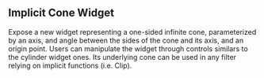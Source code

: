 ## Implicit Cone Widget
Expose a new widget representing a one-sided infinite cone, parameterized by an axis, and angle between the sides of the cone and its axis, and an origin point. Users can manipulate the widget through controls similars to the cylinder widget ones.
Its underlying cone can be used in any filter relying on implicit functions (i.e. Clip).
